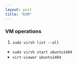 ```yaml
---
layout: post
title: "KVM"
---
```

### VM operations
1. `sudo virsh list --all`
- `sudo virsh start ubuntu1404`
- `virt-viewer ubuntu1404`
